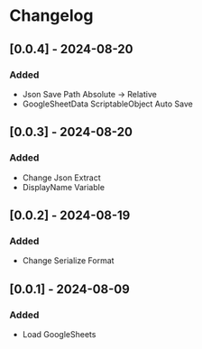 # Changelog

## [0.0.4] - 2024-08-20
### Added
- Json Save Path Absolute -> Relative 
- GoogleSheetData ScriptableObject Auto Save

## [0.0.3] - 2024-08-20
### Added
- Change Json Extract
- DisplayName Variable

## [0.0.2] - 2024-08-19
### Added
- Change Serialize Format

## [0.0.1] - 2024-08-09
### Added
- Load GoogleSheets